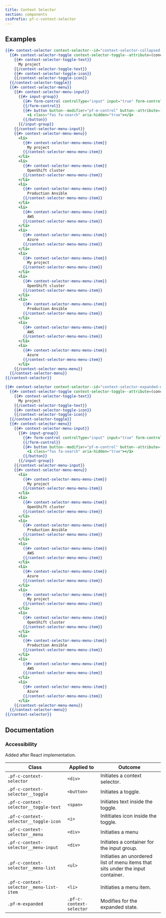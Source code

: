 ```yaml
---
title: Context Selector
section: components
cssPrefix: pf-c-context-selector
---
```


## Examples
```hbs title=Context-selector-example
{{#> context-selector context-selector--id="context-selector-collapsed-example" context-selector--label-text="Selected project"}}
  {{#> context-selector-toggle context-selector-toggle--attribute=(concat 'id="' context-selector--id '-toggle"' 'aria-labelledby="' context-selector--id '-label ' context-selector--id '-toggle"')}}
    {{#> context-selector-toggle-text}}
      My project
    {{/context-selector-toggle-text}}
    {{#> context-selector-toggle-icon}}
    {{/context-selector-toggle-icon}}
  {{/context-selector-toggle}}
  {{#> context-selector-menu}}
    {{#> context-selector-menu-input}}
      {{#> input-group}}
        {{#> form-control controlType="input" input="true" form-control--attribute=(concat 'type="search"' 'placeholder="Search"' 'id="textInput1"' 'name="textInput1"' 'aria-labelledby="' context-selector--id '-search-button"')}}
        {{/form-control}}
        {{#> button button--modifier="pf-m-control" button--attribute=(concat 'id="' context-selector--id '-search-button"' 'aria-label="Search menu items"')}}
          <i class="fas fa-search" aria-hidden="true"></i>
        {{/button}}
      {{/input-group}}
    {{/context-selector-menu-input}}
    {{#> context-selector-menu-menu}}
      <li>
        {{#> context-selector-menu-menu-item}}
          My project
        {{/context-selector-menu-menu-item}}
      </li>
      <li>
        {{#> context-selector-menu-menu-item}}
          OpenShift cluster
        {{/context-selector-menu-menu-item}}
      </li>
      <li>
        {{#> context-selector-menu-menu-item}}
          Production Ansible
        {{/context-selector-menu-menu-item}}
      </li>
      <li>
        {{#> context-selector-menu-menu-item}}
          AWS
        {{/context-selector-menu-menu-item}}
      </li>
      <li>
        {{#> context-selector-menu-menu-item}}
          Azure
        {{/context-selector-menu-menu-item}}
      </li>
      <li>
        {{#> context-selector-menu-menu-item}}
          My project
        {{/context-selector-menu-menu-item}}
      </li>
      <li>
        {{#> context-selector-menu-menu-item}}
          OpenShift cluster
        {{/context-selector-menu-menu-item}}
      </li>
      <li>
        {{#> context-selector-menu-menu-item}}
          Production Ansible
        {{/context-selector-menu-menu-item}}
      </li>
      <li>
        {{#> context-selector-menu-menu-item}}
          AWS
        {{/context-selector-menu-menu-item}}
      </li>
      <li>
        {{#> context-selector-menu-menu-item}}
          Azure
        {{/context-selector-menu-menu-item}}
      </li>
    {{/context-selector-menu-menu}}
  {{/context-selector-menu}}
{{/context-selector}}

{{#> context-selector context-selector--id="context-selector-expanded-example" context-selector--label-text="Selected Project" context-selector--IsExpanded="true"}}
  {{#> context-selector-toggle context-selector-toggle--attribute=(concat 'id="' context-selector--id '-toggle"' 'aria-labelledby="' context-selector--id '-label ' context-selector--id '-toggle"')}}
    {{#> context-selector-toggle-text}}
      My project
    {{/context-selector-toggle-text}}
    {{#> context-selector-toggle-icon}}
    {{/context-selector-toggle-icon}}
  {{/context-selector-toggle}}
  {{#> context-selector-menu}}
    {{#> context-selector-menu-input}}
      {{#> input-group}}
        {{#> form-control controlType="input" input="true" form-control--attribute=(concat 'type="search" placeholder="Search" id="textInput2" name="textInput2" aria-labelledby="' context-selector--id '-search-button"')}}
        {{/form-control}}
        {{#> button button--modifier="pf-m-control" button--attribute=(concat 'id="' context-selector--id '-search-button"' 'aria-label="Search menu items"')}}
          <i class="fas fa-search" aria-hidden="true"></i>
        {{/button}}
      {{/input-group}}
    {{/context-selector-menu-input}}
    {{#> context-selector-menu-menu}}
      <li>
        {{#> context-selector-menu-menu-item}}
          My project
        {{/context-selector-menu-menu-item}}
      </li>
      <li>
        {{#> context-selector-menu-menu-item}}
          OpenShift cluster
        {{/context-selector-menu-menu-item}}
      </li>
      <li>
        {{#> context-selector-menu-menu-item}}
          Production Ansible
        {{/context-selector-menu-menu-item}}
      </li>
      <li>
        {{#> context-selector-menu-menu-item}}
          AWS
        {{/context-selector-menu-menu-item}}
      </li>
      <li>
        {{#> context-selector-menu-menu-item}}
          Azure
        {{/context-selector-menu-menu-item}}
      </li>
      <li>
        {{#> context-selector-menu-menu-item}}
          My project
        {{/context-selector-menu-menu-item}}
      </li>
      <li>
        {{#> context-selector-menu-menu-item}}
          OpenShift cluster
        {{/context-selector-menu-menu-item}}
      </li>
      <li>
        {{#> context-selector-menu-menu-item}}
          Production Ansible
        {{/context-selector-menu-menu-item}}
      </li>
      <li>
        {{#> context-selector-menu-menu-item}}
          AWS
        {{/context-selector-menu-menu-item}}
      </li>
      <li>
        {{#> context-selector-menu-menu-item}}
          Azure
        {{/context-selector-menu-menu-item}}
      </li>
    {{/context-selector-menu-menu}}
  {{/context-selector-menu}}
{{/context-selector}}
```

## Documentation
### Accessibility
Added after React implementation.

| Class | Applied to | Outcome |
| -- | -- | -- |
| `.pf-c-context-selector` | `<div>` | Initiates a context selector.|
| `.pf-c-context-selector__toggle` | `<button>` | Initiates a toggle. |
| `.pf-c-context-selector__toggle-text` | `<span>` | Initiates text inside the toggle. |
| `.pf-c-context-selector__toggle-icon` | `<i>` | Inititiates icon inside the toggle. |
| `.pf-c-context-selector__menu` | `<div>` | Initiaties a menu |
| `.pf-c-context-selector__menu-input` | `<div>` | Initiates a container for the input group. |
| `.pf-c-context-selector__menu-list` | `<ul>` | Initiaties an unordered list of menu items that sits under the input container. |
| `.pf-c-context-selector__menu-list-item` | `<li>` | Initiaties a menu item. |
| `.pf-m-expanded` | `.pf-c-context-selector` | Modifies for the expanded state. |
